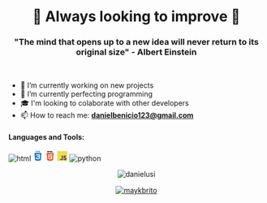 <h1 align="center">🚀 Always looking to improve 🚀</h1>

<h3 align="center">"The mind that opens up to a new idea will never return to its original size" - Albert Einstein</h3>

<br/>

- 🔭 I’m currently working on new projects
- 🌱 I’m currently perfecting programming
- 🎓 I'm looking to colaborate with other developers
- 📫 How to reach me: **danielbenicio123@gmail.com**

<h4 align="left">Languages and Tools:</h4>

<p align='left'>
<img src="https://camo.githubusercontent.com/b966d4cb308312938455576c8b3daa40479699dd2af4cc3df7f6717f2ccba687/68747470733a2f2f69636f6e67722e616d2f64657669636f6e2f64657669636f6e2d706c61696e2e7376673f73697a653d313626636f6c6f723d63757272656e74436f6c6f72" alt="html"  width="20" height="20"/>
<img src="https://raw.githubusercontent.com/devicons/devicon/master/icons/css3/css3-plain-wordmark.svg" alt="css3"  width="20" height="20"/>
<img src="https://raw.githubusercontent.com/devicons/devicon/master/icons/html5/html5-original-wordmark.svg" alt="html5"  width="20" height="20"/>
<img src="https://raw.githubusercontent.com/devicons/devicon/master/icons/javascript/javascript-original.svg" alt="javascript" width="20" height="20"/>
<img src="https://www.flaticon.com/svg/vstatic/svg/1822/1822899.svg?token=exp=1618489257~hmac=2b650172236cf7291f0a98f02383de71" alt="python" width="20" height="20"/>
</p>

<p align="center">
<img src="https://github-readme-stats.vercel.app/api/?username=danielusi&show_icons=true&title_color=fff&icon_color=79ff97&text_color=9f9f9f&bg_color=151515" alt="danielusi"/> 
</p>

<p align="center">
 <a href="https://www.linkedin.com/in/danielbenicio/" target="blank"><img align="center" src="https://cdn.jsdelivr.net/npm/simple-icons@3.0.1/icons/linkedin.svg" alt="maykbrito" height="20" width="20" /></a>
</p>

